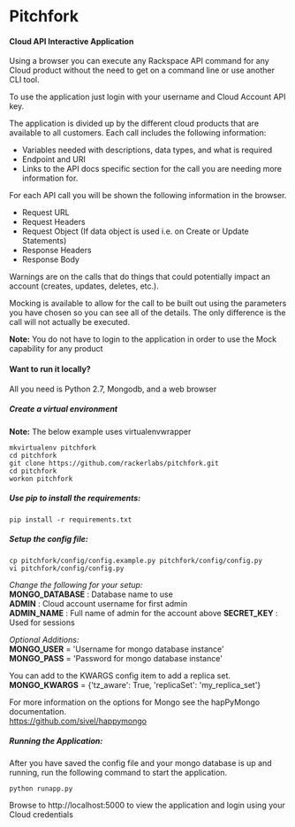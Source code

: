 Pitchfork
=========

#### Cloud API Interactive Application

Using a browser you can execute any Rackspace API command for any Cloud product without the need to get on a command line or use another CLI tool.

To use the application just login with your username and Cloud Account API key.

The application is divided up by the different cloud products that are available to all customers.
Each call includes the following information:
* Variables needed with descriptions, data types, and what is required
* Endpoint and URI
* Links to the API docs specific section for the call you are needing more information for.

For each API call you will be shown the following information in the browser.
* Request URL
* Request Headers
* Request Object (If data object is used i.e. on Create or Update Statements)
* Response Headers
* Response Body

Warnings are on the calls that do things that could potentially impact an account (creates, updates, deletes, etc.).

Mocking is available to allow for the call to be built out using the parameters you have chosen so you can see all of the details. The only difference is the call will not actually be executed.

**Note:** You do not have to login to the application in order to use the Mock capability for any product

#### Want to run it locally?
All you need is Python 2.7, Mongodb, and a web browser

##### Create a virtual environment
**Note:** The below example uses virtualenvwrapper

````
mkvirtualenv pitchfork
cd pitchfork
git clone https://github.com/rackerlabs/pitchfork.git
cd pitchfork
workon pitchfork
````

##### Use pip to install the requirements:
```
pip install -r requirements.txt
```

##### Setup the config file:
````
cp pitchfork/config/config.example.py pitchfork/config/config.py
vi pitchfork/config/config.py
````

*Change the following for your setup:*  
**MONGO_DATABASE** : Database name to use  
**ADMIN** : Cloud account username for first admin  
**ADMIN_NAME** : Full name of admin for the account above
**SECRET_KEY** : Used for sessions

*Optional Additions:*  
**MONGO_USER** = 'Username for mongo database instance'  
**MONGO_PASS** = 'Password for mongo database instance'  

You can add to the KWARGS config item to add a replica set.  
**MONGO_KWARGS** = {'tz_aware': True, 'replicaSet': 'my_replica_set'}

For more information on the options for Mongo see the hapPyMongo documentation.  
https://github.com/sivel/happymongo

##### Running the Application:
After you have saved the config file and your mongo database is up and running, run the following command to start the application.
````
python runapp.py
````
Browse to http://localhost:5000 to view the application and login using your Cloud credentials
